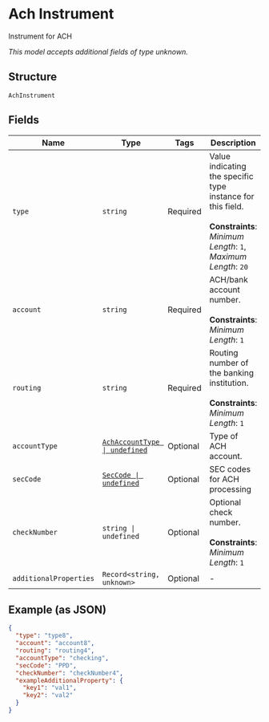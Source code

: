 
# Ach Instrument

Instrument for ACH

*This model accepts additional fields of type unknown.*

## Structure

`AchInstrument`

## Fields

| Name | Type | Tags | Description |
|  --- | --- | --- | --- |
| `type` | `string` | Required | Value indicating the specific type instance for this field.<br><br>**Constraints**: *Minimum Length*: `1`, *Maximum Length*: `20` |
| `account` | `string` | Required | ACH/bank account number.<br><br>**Constraints**: *Minimum Length*: `1` |
| `routing` | `string` | Required | Routing number of the banking institution.<br><br>**Constraints**: *Minimum Length*: `1` |
| `accountType` | [`AchAccountType \| undefined`](../../doc/models/ach-account-type.md) | Optional | Type of ACH account. |
| `secCode` | [`SecCode \| undefined`](../../doc/models/sec-code.md) | Optional | SEC codes for ACH processing |
| `checkNumber` | `string \| undefined` | Optional | Optional check number.<br><br>**Constraints**: *Minimum Length*: `1` |
| `additionalProperties` | `Record<string, unknown>` | Optional | - |

## Example (as JSON)

```json
{
  "type": "type8",
  "account": "account8",
  "routing": "routing4",
  "accountType": "checking",
  "secCode": "PPD",
  "checkNumber": "checkNumber4",
  "exampleAdditionalProperty": {
    "key1": "val1",
    "key2": "val2"
  }
}
```


